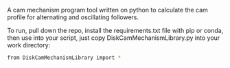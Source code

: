 A cam mechanism program tool written on python to calculate the cam profile for alternating and oscillating followers.


To run, pull down the repo, install the requirements.txt file with pip or conda, then use into your script, just copy DiskCamMechanismLibrary.py into your work directory:

```bash
from DiskCamMechanismLibrary import *
```



